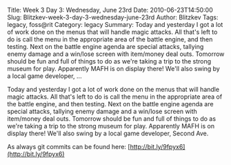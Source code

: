 Title: Week 3 Day 3: Wednesday, June 23rd
Date: 2010-06-23T14:50:00
Slug: Blitzkev-week-3-day-3-wednesday-june-23rd
Author: Blitzkev
Tags: legacy, foss@rit
Category: legacy
Summary: Today and yesterday I got a lot of work done on the menus that will handle magic attacks. All that's left to do is call the menu in the appropriate area of the battle engine, and then testing. Next on the battle engine agenda are special attacks, tallying enemy damage and a win/lose screen with item/money deal outs. Tomorrow should be fun and full of things to do as we're taking a trip to the strong museum for play. Apparently MAFH is on display there! We'll also swing by a local game developer, ... 

Today and yesterday I got a lot of work done on the menus that will handle
magic attacks. All that's left to do is call the menu in the appropriate area
of the battle engine, and then testing. Next on the battle engine agenda are
special attacks, tallying enemy damage and a win/lose screen with item/money
deal outs. Tomorrow should be fun and full of things to do as we're taking a
trip to the strong museum for play. Apparently MAFH is on display there! We'll
also swing by a local game developer, Second Ave.

As always git commits can be found here:
[http://bit.ly/9fpyx6](http://bit.ly/9fpyx6)


